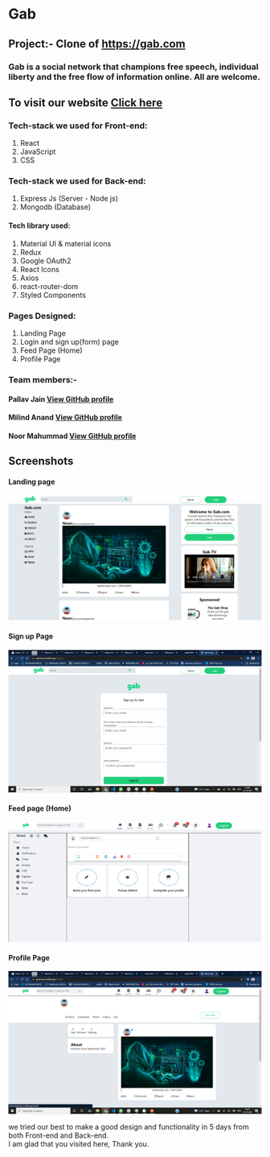 # Gab
## Project:- Clone of https://gab.com

<h3>Gab is a social network that champions free speech, individual liberty and the free flow of information online. All are welcome.</h3>

## To visit our website [Click here](https://gabclone.netlify.app/)

<!-- #### About the project
<li>This project was built from both sides, Front-end and Back-end.</li>
<li>Initially,it starts with a landing page which can take you to sign up or login page.</li>
<li>After entering into website, the user can see his profile page where he can add additional information and edit previous ones including pictures </li>
<li>The user can explore to the new connections with the network page and can send connection requests, similar way others can accept after it was updated in invitations </li>
<li>A particular user can checkout others profile on clicking on them</li>
<li>Posting in the feed is precisely implemented with the pictures along with the caption and the feed also shows the posts from your connections </li>
<li> Whatever action is done in your profile or with your connections it is updated and also shown in "Notification page"</li>
<li>Additionally the user can also see the fresh openings of jobs</li> -->

### Tech-stack we used for Front-end:
1. React 
2. JavaScript
3. CSS

### Tech-stack we used for Back-end:
1. Express Js (Server - Node js)
2. Mongodb (Database)

#### Tech library used:
1. Material UI & material icons
2. Redux
3. Google OAuth2
5. React Icons
6. Axios
7. react-router-dom
8. Styled Components


### Pages Designed:
1. Landing Page
2. Login and sign up(form) page
3. Feed Page (Home)
4. Profile Page

### Team members:-
#### Pallav Jain [View GitHub profile](https://github.com/pallav1998)
#### Milind Anand [View GitHub profile](https://github.com/Milind74)
#### Noor Mahummad [View GitHub profile](https://github.com/NOORMUHAMM)

## Screenshots
#### Landing page

![alt text](https://github.com/pallav1998/Gab_Clone/blob/master/Screenshot/landing.png)

#### Sign up Page

![alt text](https://github.com/pallav1998/Gab_Clone/blob/master/Screenshot/Signup.png)

#### Feed page (Home)

![alt text](https://github.com/pallav1998/Gab_Clone/blob/master/Screenshot/post_page.png)

#### Profile Page

![alt text](https://github.com/pallav1998/Gab_Clone/blob/master/Screenshot/profile.png)


we tried our best to make a good design and functionality in 5 days from both Front-end and Back-end.<br/>
I am glad that you visited here, Thank you.
